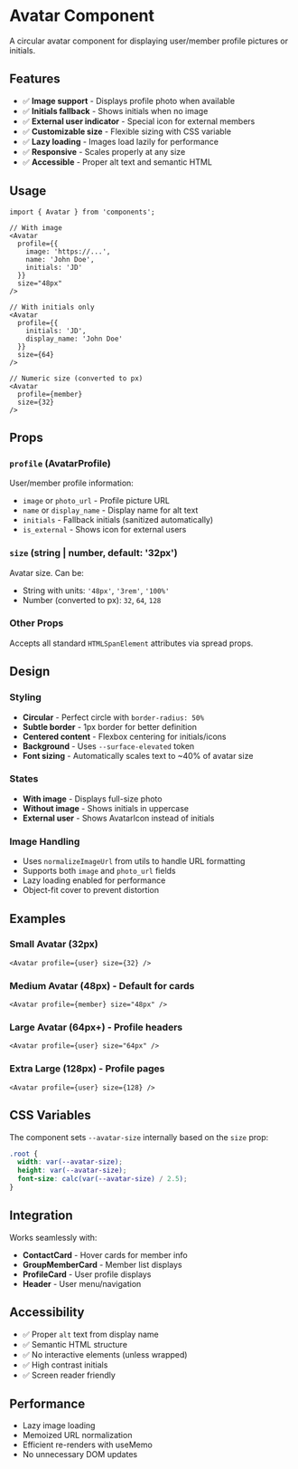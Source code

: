 # Avatar Component

A circular avatar component for displaying user/member profile pictures or initials.

## Features

- ✅ **Image support** - Displays profile photo when available
- ✅ **Initials fallback** - Shows initials when no image
- ✅ **External user indicator** - Special icon for external members
- ✅ **Customizable size** - Flexible sizing with CSS variable
- ✅ **Lazy loading** - Images load lazily for performance
- ✅ **Responsive** - Scales properly at any size
- ✅ **Accessible** - Proper alt text and semantic HTML

## Usage

```tsx
import { Avatar } from 'components';

// With image
<Avatar
  profile={{
    image: 'https://...',
    name: 'John Doe',
    initials: 'JD'
  }}
  size="48px"
/>

// With initials only
<Avatar
  profile={{
    initials: 'JD',
    display_name: 'John Doe'
  }}
  size={64}
/>

// Numeric size (converted to px)
<Avatar
  profile={member}
  size={32}
/>
```

## Props

### `profile` (AvatarProfile)
User/member profile information:
- `image` or `photo_url` - Profile picture URL
- `name` or `display_name` - Display name for alt text
- `initials` - Fallback initials (sanitized automatically)
- `is_external` - Shows icon for external users

### `size` (string | number, default: '32px')
Avatar size. Can be:
- String with units: `'48px'`, `'3rem'`, `'100%'`
- Number (converted to px): `32`, `64`, `128`

### Other Props
Accepts all standard `HTMLSpanElement` attributes via spread props.

## Design

### Styling
- **Circular** - Perfect circle with `border-radius: 50%`
- **Subtle border** - 1px border for better definition
- **Centered content** - Flexbox centering for initials/icons
- **Background** - Uses `--surface-elevated` token
- **Font sizing** - Automatically scales text to ~40% of avatar size

### States
- **With image** - Displays full-size photo
- **Without image** - Shows initials in uppercase
- **External user** - Shows AvatarIcon instead of initials

### Image Handling
- Uses `normalizeImageUrl` from utils to handle URL formatting
- Supports both `image` and `photo_url` fields
- Lazy loading enabled for performance
- Object-fit cover to prevent distortion

## Examples

### Small Avatar (32px)
```tsx
<Avatar profile={user} size={32} />
```

### Medium Avatar (48px) - Default for cards
```tsx
<Avatar profile={member} size="48px" />
```

### Large Avatar (64px+) - Profile headers
```tsx
<Avatar profile={user} size="64px" />
```

### Extra Large (128px) - Profile pages
```tsx
<Avatar profile={user} size={128} />
```

## CSS Variables

The component sets `--avatar-size` internally based on the `size` prop:
```css
.root {
  width: var(--avatar-size);
  height: var(--avatar-size);
  font-size: calc(var(--avatar-size) / 2.5);
}
```

## Integration

Works seamlessly with:
- **ContactCard** - Hover cards for member info
- **GroupMemberCard** - Member list displays
- **ProfileCard** - User profile displays
- **Header** - User menu/navigation

## Accessibility

- ✅ Proper `alt` text from display name
- ✅ Semantic HTML structure
- ✅ No interactive elements (unless wrapped)
- ✅ High contrast initials
- ✅ Screen reader friendly

## Performance

- Lazy image loading
- Memoized URL normalization
- Efficient re-renders with useMemo
- No unnecessary DOM updates

